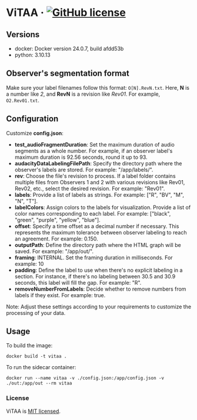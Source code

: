 # ViTAA &middot; [![GitHub license](https://img.shields.io/badge/license-MIT-blue.svg)](https://github.com/carlos.flores/vitaa/blob/main/LICENSE)

## Versions

- docker: Docker version 24.0.7, build afdd53b
- python: 3.10.13

## Observer's segmentation format

Make sure your label filenames follow this format: `O[N].RevN.txt`. Here, **N** is a number like *2*, and **RevN** is a revision like *Rev01*. For example, `O2.Rev01.txt`.

## Configuration

Customize **config.json**:

- **test_audioFragmentDuration**: Set the maximum duration of audio segments as a whole number. For example, if an observer label's maximum duration is 92.56 seconds, round it up to 93.
- **audacityDataLabelingFilePath**: Specify the directory path where the observer's labels are stored. For example: "/app/labels/".
- **rev**: Choose the file's revision to process. If a label folder contains multiple files from Observers 1 and 2 with various revisions like Rev01, Rev02, etc., select the desired revision. For example: "Rev01".
- **labels**: Provide a list of labels as strings. For example: ["R", "BV", "M", "N", "T"].
- **labelColors**: Assign colors to the labels for visualization. Provide a list of color names corresponding to each label. For example: ["black", "green", "purple", "yellow", "blue"].
- **offset**: Specify a time offset as a decimal number if necessary. This represents the maximum tolerance between observer labeling to reach an agreement. For example: 0.150.
- **outputPath**: Define the directory path where the HTML graph will be saved. For example: "/app/out/".
- **framing**: INTERNAL. Set the framing duration in milliseconds. For example: 10
- **padding**: Define the label to use when there's no explicit labeling in a section. For instance, if there's no labeling between 30.5 and 30.9 seconds, this label will fill the gap. For example: "R".
- **removeNumberFromLabels**: Decide whether to remove numbers from labels if they exist. For example: true.

Note: Adjust these settings according to your requirements to customize the processing of your data.

## Usage

To build the image:
```docker
docker build -t vitaa .
```
To run the sidecar container:
```
docker run --name vitaa -v ./config.json:/app/config.json -v ./out:/app/out --rm vitaa
```

### License

ViTAA is [MIT licensed](./LICENSE).
